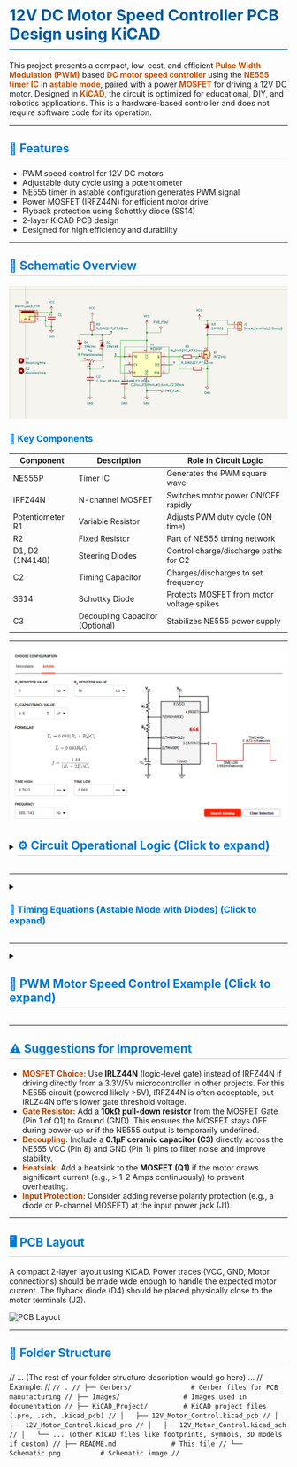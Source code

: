 <h1 style="color: #005A9C; border-bottom: 2px solid #005A9C; padding-bottom: 10px;">12V DC Motor Speed Controller PCB Design using KiCAD</h1>

This project presents a compact, low-cost, and efficient <strong style="color: #C85000;">Pulse Width Modulation (PWM)</strong> based <strong style="color: #C85000;">DC motor speed controller</strong> using the <strong style="color: #C85000;">NE555 timer IC</strong> in <strong style="color: #C85000;">astable mode</strong>, paired with a power <strong style="color: #C85000;">MOSFET</strong> for driving a 12V DC motor. Designed in <strong style="color: #C85000;">KiCAD</strong>, the circuit is optimized for educational, DIY, and robotics applications. This is a hardware-based controller and does not require software code for its operation.

---

<h2 style="color: #0078D4; border-bottom: 1px solid #ccc; padding-bottom: 5px;">🔧 Features</h2>

- PWM speed control for 12V DC motors
- Adjustable duty cycle using a potentiometer
- NE555 timer in astable configuration generates PWM signal
- Power MOSFET (IRFZ44N) for efficient motor drive
- Flyback protection using Schottky diode (SS14)
- 2-layer KiCAD PCB design
- Designed for high efficiency and durability

---

<h2 style="color: #0078D4; border-bottom: 1px solid #ccc; padding-bottom: 5px;">📘 Schematic Overview</h2>

<img src ="https://github.com/AvishkaVishwa/12V-DC-Motor-Speed-Controller-PCB-Design-using-KiCAD/blob/38a573ddb1caaeeb17b8dee4f00e829e0c8dc042/Images/schematic%20of%20v.1.png">

<h3 style="color: #0078D4;">🧩 Key Components</h3>

| Component      | Description                          | Role in Circuit Logic                |
|----------------|--------------------------------------|--------------------------------------|
| NE555P         | Timer IC                             | Generates the PWM square wave        |
| IRFZ44N        | N-channel MOSFET                     | Switches motor power ON/OFF rapidly  |
| Potentiometer R1| Variable Resistor                    | Adjusts PWM duty cycle (ON time)     |
| R2             | Fixed Resistor                       | Part of NE555 timing network         |
| D1, D2 (1N4148)| Steering Diodes                      | Control charge/discharge paths for C2|
| C2             | Timing Capacitor                     | Charges/discharges to set frequency  |
| SS14           | Schottky Diode                       | Protects MOSFET from motor voltage spikes |
| C3             | Decoupling Capacitor (Optional)      | Stabilizes NE555 power supply        |

---

<img src ="https://github.com/AvishkaVishwa/12V-DC-Motor-Speed-Controller-PCB-Design-using-KiCAD/blob/main/Images/digikey.png">
<details>
<summary><h2 style="color: #0078D4; border-bottom: 1px solid #ccc; padding-bottom: 5px; display: inline-block; cursor: pointer;">⚙️ Circuit Operational Logic (Click to expand)</h2></summary>

This circuit controls motor speed by varying the <strong style="color: #C85000;">duty cycle</strong> of a <strong style="color: #C85000;">Pulse Width Modulation (PWM)</strong> signal generated by the NE555 timer IC operating in <strong style="color: #C85000;">astable mode</strong> (meaning it produces a continuous oscillating output).

1.  <strong style="color: #107C10;">PWM Generation (NE555):</strong>
    *   The NE555 timer generates a square wave signal at its output (Pin 3). The frequency and duty cycle of this wave are determined by the timing components: Potentiometer (R1), Resistor (R2), and Capacitor (C2).
    *   <strong style="color: #107C10;">Charging Phase (Output HIGH):</strong> Capacitor C2 charges through R2 and the upper part of the potentiometer R1 via diode D1. The duration of this phase sets the <strong style="color: #C85000;">ON time (T_H)</strong> of the PWM signal.
    *   <strong style="color: #107C10;">Discharging Phase (Output LOW):</strong> Capacitor C2 discharges through the lower part of the potentiometer R1 via diode D2 and into the NE555's Discharge pin (Pin 7). The duration of this phase sets the <strong style="color: #C85000;">OFF time (T_L)</strong> of the PWM signal.
    *   <strong style="color: #107C10;">Duty Cycle Adjustment:</strong> By turning the potentiometer (R1), the resistance in the charge path (upper part of R1 + R2) and discharge path (lower part of R1) changes. This alters the ratio of T_H to T_L, thus changing the PWM duty cycle without significantly changing the frequency. A higher duty cycle means the output is HIGH for longer.

2.  <strong style="color: #107C10;">Motor Driving (MOSFET Q1):</strong>
    *   The PWM signal from the NE555's output (Pin 3) is connected to the <strong style="color: #C85000;">Gate</strong> of the N-channel MOSFET (Q1) via resistor R3 (which limits gate current).
    *   <strong style="color: #107C10;">Output HIGH:</strong> When the NE555 output is HIGH, the MOSFET Gate is driven HIGH, turning the MOSFET <strong style="color: #C85000;">ON</strong>. This allows current to flow from the 12V supply (VCC), through the motor (connected to J2), through the MOSFET (Drain to Source), and to Ground (GND). The motor receives power.
    *   <strong style="color: #107C10;">Output LOW:</strong> When the NE555 output is LOW, the MOSFET Gate is driven LOW, turning the MOSFET <strong style="color: #C85000;">OFF</strong>. This interrupts the current flow to the motor. Resistor R4 helps ensure the gate discharges quickly, turning the MOSFET off reliably.
    *   <strong style="color: #107C10;">Speed Control:</strong> By rapidly switching the motor ON and OFF according to the PWM duty cycle, the <em style="color: #505050;">average</em> voltage supplied to the motor is controlled. A higher duty cycle results in a higher average voltage and faster motor speed. A lower duty cycle results in lower average voltage and slower speed.

3.  <strong style="color: #107C10;">Motor Protection (Diode D4):</strong>
    *   The Schottky diode D4 (SS14) is connected in parallel with the motor but in the reverse direction (cathode to VCC, anode to MOSFET Drain). This is a <strong style="color: #C85000;">flyback diode</strong>.
    *   When the MOSFET turns OFF, the collapsing magnetic field in the motor's coils induces a voltage spike (back EMF) in the opposite polarity. The flyback diode provides a path for this induced current to circulate safely, preventing the high voltage spike from damaging the MOSFET.
</details>

---

<details>
<summary><h3 style="color: #0078D4; display: inline-block; cursor: pointer;">🔣 Timing Equations (Astable Mode with Diodes) (Click to expand)</h3></summary>

The use of diodes D1 and D2 slightly modifies the standard NE555 astable equations. Assuming R1 is the total potentiometer resistance (e.g., 10kΩ) and 'x' is the fraction of R1 set by the wiper (0 to 1):

- **Resistance during Charge:** `R_charge = R2 + x * R1`
- **Resistance during Discharge:** `R_discharge = (1 - x) * R1`

- **Time High (ON):** (Capacitor C2 charges through D1, R2, and upper part of R1)
  \[
  T_H \approx 0.693 \cdot (R2 + x \cdot R1) \cdot C2
  \]

- **Time Low (OFF):** (Capacitor C2 discharges through D2 and lower part of R1)
  \[
  T_L \approx 0.693 \cdot (1 - x) \cdot R1 \cdot C2
  \]

- **Total Period:**
  \[
  T = T_H + T_L
  \]

- **Frequency:**
  \[
  f = \frac{1}{T}
  \]
  *(Note: Frequency will vary slightly as the potentiometer is adjusted)*

- **Duty Cycle:**
  \[
  D = \frac{T_H}{T} \times 100\% = \frac{R2 + x \cdot R1}{R2 + R1} \times 100\%
  \]
  *(This shows duty cycle is primarily controlled by the potentiometer position 'x')*
</details>

---

<details>
<summary><h2 style="color: #0078D4; border-bottom: 1px solid #ccc; padding-bottom: 5px; display: inline-block; cursor: pointer;">🔁 PWM Motor Speed Control Example (Click to expand)</h2></summary>

Using component values from simulation or schematic:

- **R1 (Potentiometer) = 10kΩ**, **R2 = 1kΩ**, **C2 = 0.1µF** (Assuming C2 is the timing cap, adjust if different in schematic)
- Let potentiometer be set at **midpoint (x = 0.5)**:
  - `R_charge = 1kΩ + 0.5 * 10kΩ = 6kΩ`
  - `R_discharge = (1 - 0.5) * 10kΩ = 5kΩ`
- **Time High (T_H) ≈ 0.693 * 6kΩ * 0.1µF ≈ 0.4158 ms**
- **Time Low (T_L) ≈ 0.693 * 5kΩ * 0.1µF ≈ 0.3465 ms**
- **Total Period (T) ≈ 0.4158 + 0.3465 ≈ 0.7623 ms**
- **Frequency (f) ≈ 1 / 0.0007623 s ≈ 1312 Hz**
- **Duty Cycle (D) ≈ (0.4158 / 0.7623) * 100% ≈ 54.5%**

<h3 style="color: #0078D4;">🔄 Speed Estimation</h3>

Assuming:
- Motor rated speed at 12V = **3000 RPM**
- Speed is roughly linear with average voltage (duty cycle)

Then at **54.5% duty cycle**:

\[
    \text{Estimated RPM} = 3000 \times 0.545 = \boxed{1635 \text{ RPM}}
\]
*(Note: Actual speed depends heavily on motor characteristics and load)*
</details>

---

<h2 style="color: #0078D4; border-bottom: 1px solid #ccc; padding-bottom: 5px;">⚠️ Suggestions for Improvement</h2>

- <strong style="color: #B34700;">MOSFET Choice:</strong> Use **IRLZ44N** (logic-level gate) instead of IRFZ44N if driving directly from a 3.3V/5V microcontroller in other projects. For this NE555 circuit (powered likely >5V), IRFZ44N is often acceptable, but IRLZ44N offers lower gate threshold voltage.
- <strong style="color: #B34700;">Gate Resistor:</strong> Add a **10kΩ pull-down resistor** from the MOSFET Gate (Pin 1 of Q1) to Ground (GND). This ensures the MOSFET stays OFF during power-up or if the NE555 output is temporarily undefined.
- <strong style="color: #B34700;">Decoupling:</strong> Include a **0.1µF ceramic capacitor (C3)** directly across the NE555 VCC (Pin 8) and GND (Pin 1) pins to filter noise and improve stability.
- <strong style="color: #B34700;">Heatsink:</strong> Add a heatsink to the **MOSFET (Q1)** if the motor draws significant current (e.g., > 1-2 Amps continuously) to prevent overheating.
- <strong style="color: #B34700;">Input Protection:</strong> Consider adding reverse polarity protection (e.g., a diode or P-channel MOSFET) at the input power jack (J1).

---

<h2 style="color: #0078D4; border-bottom: 1px solid #ccc; padding-bottom: 5px;">🖥️ PCB Layout</h2>

A compact 2-layer layout using KiCAD. Power traces (VCC, GND, Motor connections) should be made wide enough to handle the expected motor current. The flyback diode (D4) should be placed physically close to the motor terminals (J2).

![PCB Layout](https://github.com/AvishkaVishwa/12V-DC-Motor-Speed-Controller-PCB-Design-using-KiCAD/blob/main/PCB_Top.png)

---

<h2 style="color: #0078D4; border-bottom: 1px solid #ccc; padding-bottom: 5px;">📂 Folder Structure</h2>

// ... (The rest of your folder structure description would go here) ...
// Example:
// ```
// .
// ├── Gerbers/               # Gerber files for PCB manufacturing
// ├── Images/                # Images used in documentation
// ├── KiCAD_Project/         # KiCAD project files (.pro, .sch, .kicad_pcb)
// │   ├── 12V_Motor_Control.kicad_pcb
// │   ├── 12V_Motor_Control.kicad_pro
// │   ├── 12V_Motor_Control.kicad_sch
// │   └── ... (other KiCAD files like footprints, symbols, 3D models if custom)
// ├── README.md              # This file
// └── Schematic.png          # Schematic image
// ```